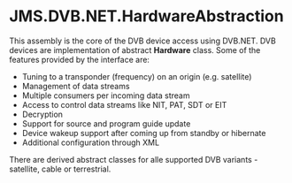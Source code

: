 # JMS.DVB.NET.HardwareAbstraction

This assembly is the core of the DVB device access using DVB.NET. DVB devices are implementation of abstract **Hardware** class. Some of the features provided by the interface are:

- Tuning to a transponder (frequency) on an origin (e.g. satellite)
- Management of data streams
- Multiple consumers per incoming data stream
- Access to control data streams like NIT, PAT, SDT or EIT
- Decryption
- Support for source and program guide update
- Device wakeup support after coming up from standby or hibernate
- Additional configuration through XML

There are derived abstract classes for alle supported DVB variants - satellite, cable or terrestrial.
